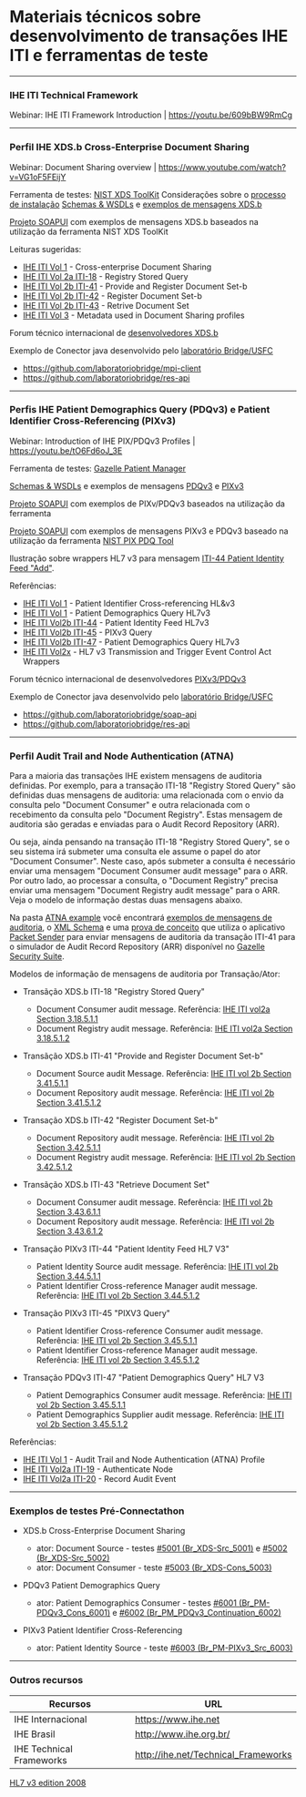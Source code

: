 # Materiais técnicos sobre desenvolvimento de transações IHE ITI e ferramentas de teste

-----
### IHE ITI Technical Framework


Webinar: IHE ITI Framework Introduction | https://youtu.be/609bBW9RmCg 

-----

### Perfil IHE XDS.b Cross-Enterprise Document Sharing  

Webinar: Document Sharing overview | https://www.youtube.com/watch?v=VG1oF5FEijY 

Ferramenta de testes: [NIST XDS ToolKit](https://github.com/usnistgov/iheos-toolkit2)
Considerações sobre o [processo de instalação](Technical%20Instructions/tech_inst-2.md) 
[Schemas & WSDLs](./IHE%20schemas%20&%20wsdls) e [exemplos de mensagens XDS.b](./IHE%20messages%20examples/XDS.b)

[Projeto SOAPUI](./SOAPUI%20Projects/NIST%20XDS-Toolkit-Examples-soapui-project.xml) com exemplos de mensagens XDS.b baseados na utilização da ferramenta NIST XDS ToolKit 

Leituras sugeridas:  
- [IHE ITI Vol 1](https://www.ihe.net/uploadedFiles/Documents/ITI/IHE_ITI_TF_Vol2b.pdf#page=81) - Cross-enterprise Document Sharing
- [IHE ITI Vol 2a ITI-18](https://www.ihe.net/uploadedFiles/Documents/ITI/IHE_ITI_TF_Vol2a.pdf#page=91) - Registry Stored Query
- [IHE ITI Vol 2b ITI-41](https://www.ihe.net/uploadedFiles/Documents/ITI/IHE_ITI_TF_Vol2b.pdf#page=153) - Provide and Register Document Set-b
- [IHE ITI Vol 2b ITI-42](https://www.ihe.net/uploadedFiles/Documents/ITI/IHE_ITI_TF_Vol2b.pdf#page=164) - Register Document Set-b
- [IHE ITI Vol 2b ITI-43](https://www.ihe.net/uploadedFiles/Documents/ITI/IHE_ITI_TF_Vol2b.pdf#page=175) - Retrive Document Set
- [IHE ITI Vol 3](https://www.ihe.net/uploadedFiles/Documents/ITI/IHE_ITI_TF_Vol3.pdf#page=4) - Metadata used in Document Sharing profiles

Forum técnico internacional de [desenvolvedores XDS.b](https://groups.google.com/forum/#!forum/ihe-xds-implementors)

Exemplo de Conector java desenvolvido pelo [laboratório Bridge/USFC](https://bridge.ufsc.br/)
- https://github.com/laboratoriobridge/mpi-client
- https://github.com/laboratoriobridge/res-api

-----

### Perfis IHE Patient Demographics Query (PDQv3) e Patient Identifier Cross-Referencing (PIXv3)

Webinar: Introduction of IHE PIX/PDQv3 Profiles | https://youtu.be/tO6Fd6oJ_3E 

Ferramenta de testes: [Gazelle Patient Manager](https://gazelle.ihe.net/PatientManager/home.seam)  

[Schemas & WSDLs](./IHE%20schemas%20&%20wsdls) e exemplos de mensagens [PDQv3](./IHE%20messages%20examples/PDQV3) e [PIXv3](./IHE%20messages%20examples/PIXV3) 

[Projeto SOAPUI](./SOAPUI%20Projects/Gazelle-Patient-Manager-examples-soapui-project.xml) com exemplos de PIXv/PDQv3 baseados na utilização da ferramenta 

[Projeto SOAPUI](./SOAPUI%20Projects/NIST-PIXPDQ-Examples-soapui-project.xml) com exemplos de mensagens PIXv3 e PDQv3 baseado na utilização da ferramenta [NIST PIX PDQ Tool](https://pixpdqtests.nist.gov/pixpdqtool/) 

Ilustração sobre wrappers HL7 v3 para mensagem [ITI-44 Patient Identity Feed "Add"](Technical%20Instructions/media/image23.png).

Referências:

- [IHE ITI Vol 1](https://www.ihe.net/uploadedFiles/Documents/ITI/IHE_ITI_TF_Vol1.pdf#page=231) - Patient Identifier Cross-referencing HL&v3
- [IHE ITI Vol 1](https://www.ihe.net/uploadedFiles/Documents/ITI/IHE_ITI_TF_Vol1.pdf#page=236) - Patient Demographics Query HL7v3
- [IHE ITI Vol2b ITI-44](https://www.ihe.net/uploadedFiles/Documents/ITI/IHE_ITI_TF_Vol2b.pdf#page=192) - Patient Identity Feed HL7v3
- [IHE ITI Vol2b ITI-45](https://www.ihe.net/uploadedFiles/Documents/ITI/IHE_ITI_TF_Vol2b.pdf#page=217) - PIXv3 Query
- [IHE ITI Vol2b ITI-47](https://www.ihe.net/uploadedFiles/Documents/ITI/IHE_ITI_TF_Vol2b.pdf#page=245) - Patient Demographics Query HL7v3
- [IHE ITI Vol2x](https://www.ihe.net/uploadedFiles/Documents/ITI/IHE_ITI_TF_Vol2x.pdf#page=59) - HL7 v3 Transmission and Trigger Event Control Act
Wrappers

Forum técnico internacional de desenvolvedores [PIXv3/PDQv3](https://groups.google.com/forum/#!forum/ihe_pix_pdq_testing)

Exemplo de Conector java desenvolvido pelo [laboratório Bridge/USFC](https://bridge.ufsc.br/)
- https://github.com/laboratoriobridge/soap-api
- https://github.com/laboratoriobridge/res-api

-----
### Perfil Audit Trail and Node Authentication (ATNA)


Para a maioria das transações IHE existem mensagens de auditoria definidas. Por exemplo, para a transação ITI-18 "Registry Stored Query" são definidas duas mensagens de auditoria: uma relacionada com o envio da consulta pelo "Document Consumer" e outra relacionada com o recebimento da consulta pelo "Document Registry". Estas mensagem de auditoria são geradas e enviadas para o Audit Record Repository (ARR).

Ou seja, ainda pensando na transação ITI-18 "Registry Stored Query", se o seu sistema irá submeter uma consulta ele assume o papel do ator "Document Consumer". Neste caso, após submeter a consulta é necessário enviar uma mensagem "Document Consumer audit message" para o ARR. Por outro lado, ao processar a consulta, o "Document Registry" precisa enviar uma mensagem "Document Registry audit message" para o ARR. Veja o modelo de informação destas duas mensagens abaixo. 

Na pasta [ATNA example](https://github.com/ihebrasil/PROADI-SUS-HAOC/tree/master/ATNA%20example) você encontrará [exemplos de mensagens de auditoria](https://github.com/ihebrasil/PROADI-SUS-HAOC/tree/master/ATNA%20example/IHE%20Transactions%20Audit%20messages), o [XML Schema](https://github.com/ihebrasil/PROADI-SUS-HAOC/tree/master/ATNA%20example/IHE%20Transactions%20Audit%20messages/dicom_ihe_ps3.15_a.5.1_2017c.xsd) e uma [prova de conceito](https://github.com/ihebrasil/PROADI-SUS-HAOC/tree/master/ATNA%20example/Syslog%20POC) que utiliza o aplicativo [Packet Sender](https://packetsender.com/) para enviar mensagens de auditoria da transação ITI-41 para o simulador de Audit Record Repository (ARR) disponível no [Gazelle Security Suite](https://gazelle.ihe.net/gss/). 

Modelos de informação de mensagens de auditoria por Transação/Ator:

- Transãção XDS.b ITI-18 "Registry Stored Query"

  - Document Consumer audit message. Referência: [IHE ITI vol2a Section 3.18.5.1.1](https://www.ihe.net/uploadedFiles/Documents/ITI/IHE_ITI_TF_Vol2a.pdf#page=128)
  - Document Registry audit message. Referência: [IHE ITI vol2a Section 3.18.5.1.2](https://www.ihe.net/uploadedFiles/Documents/ITI/IHE_ITI_TF_Vol2a.pdf#page=130)

- Transãção XDS.b ITI-41 "Provide and Register Document Set-b"
    
  - Document Source audit Message. Referência: [IHE  ITI vol 2b Section 3.41.5.1.1](https://www.ihe.net/uploadedFiles/Documents/ITI/IHE_ITI_TF_Vol2b.pdf#page=160) 
  - Document Repository audit message. Referência: [IHE ITI vol 2b Section 3.41.5.1.2](https://www.ihe.net/uploadedFiles/Documents/ITI/IHE_ITI_TF_Vol2b.pdf#page=162) 
   
- Transação XDS.b ITI-42 "Register Document Set-b"

  - Document Repository audit message. Referência: [IHE ITI vol 2b Section 3.42.5.1.1](https://www.ihe.net/uploadedFiles/Documents/ITI/IHE_ITI_TF_Vol2b.pdf#page=172)
  - Document Registry audit message. Referência: [IHE ITI vol 2b Section 3.42.5.1.2](https://www.ihe.net/uploadedFiles/Documents/ITI/IHE_ITI_TF_Vol2b.pdf#page=173)

- Transãção XDS.b ITI-43 "Retrieve Document Set"

  - Document Consumer audit message. Referência: [IHE  ITI vol 2b Section 3.43.6.1.1](https://www.ihe.net/uploadedFiles/Documents/ITI/IHE_ITI_TF_Vol2b.pdf#page=189) 
  - Document Repository audit message. Referência: [IHE ITI vol 2b Section 3.43.6.1.2](https://www.ihe.net/uploadedFiles/Documents/ITI/IHE_ITI_TF_Vol2b.pdf#page=190) 

- Transação PIXv3 ITI-44 "Patient Identity Feed HL7 V3"

  - Patient Identity Source audit message. Referência: [IHE ITI vol 2b Section 3.44.5.1.1](https://www.ihe.net/uploadedFiles/Documents/ITI/IHE_ITI_TF_Vol2b.pdf#page=214) 
  -  Patient Identifier Cross-reference Manager audit message. Referência: [IHE ITI vol 2b Section 3.44.5.1.2](https://www.ihe.net/uploadedFiles/Documents/ITI/IHE_ITI_TF_Vol2b.pdf#page=215)
 
- Transação PIXv3 ITI-45 "PIXV3 Query"

  - Patient Identifier Cross-reference Consumer audit message. Referência: [IHE ITI vol 2b Section 3.45.5.1.1](https://www.ihe.net/uploadedFiles/Documents/ITI/IHE_ITI_TF_Vol2b.pdf#page=231) 
  -  Patient Identifier Cross-reference Manager audit message. Referência: [IHE ITI vol 2b Section 3.45.5.1.2](https://www.ihe.net/uploadedFiles/Documents/ITI/IHE_ITI_TF_Vol2b.pdf#page=233)

- Transação PDQv3 ITI-47 "Patient Demographics Query" HL7 V3

  - Patient Demographics Consumer audit message. Referência: [IHE ITI vol 2b Section 3.45.5.1.1](https://www.ihe.net/uploadedFiles/Documents/ITI/IHE_ITI_TF_Vol2b.pdf#page=268) 
  -   Patient Demographics Supplier audit message. Referência: [IHE ITI vol 2b Section 3.45.5.1.2](https://www.ihe.net/uploadedFiles/Documents/ITI/IHE_ITI_TF_Vol2b.pdf#page=270)
 

Referências:

- [IHE ITI Vol 1](https://www.ihe.net/uploadedFiles/Documents/ITI/IHE_ITI_TF_Vol1.pdf#page=68) - Audit Trail and Node Authentication (ATNA) Profile
- [IHE ITI Vol2a ITI-19](https://www.ihe.net/uploadedFiles/Documents/ITI/IHE_ITI_TF_Vol2a.pdf#page=121) - Authenticate Node
- [IHE ITI Vol2a ITI-20](https://www.ihe.net/uploadedFiles/Documents/ITI/IHE_ITI_TF_Vol2a.pdf#page=138) - Record Audit Event

-----

### Exemplos de testes Pré-Connectathon

   - XDS.b Cross-Enterprise Document Sharing  
   
        - ator: Document Source - testes [#5001 (Br_XDS-Src_5001)](Technical%20Instructions/tech_inst-3.md) e [#5002 (Br_XDS-Src_5002)](Technical%20Instructions/tech_inst-3-2.md)  
        - ator: Document Consumer - teste [#5003 (Br_XDS-Cons_5003)](Technical%20Instructions/tech_inst-3-1.md)  

   - PDQv3 Patient Demographics Query

        - ator: Patient Demographics Consumer - testes [#6001 (Br_PM-PDQv3_Cons_6001)](Technical%20Instructions/tech_inst-4.md) e [#6002 (Br_PM_PDQv3_Continuation_6002)](Technical%20Instructions/tech_inst-4-1.md)

   - PIXv3 Patient Identifier Cross-Referencing 

        - ator: Patient Identity Source - teste [#6003 (Br_PM-PIXv3_Src_6003)](Technical%20Instructions/tech_inst-5.md)

-----

### Outros recursos

Recursos | URL
---------|-----
IHE Internacional | https://www.ihe.net 
IHE Brasil | http://www.ihe.org.br/ 
IHE Technical Frameworks | http://ihe.net/Technical_Frameworks 
[HL7 v3 edition 2008](./HL7v3%20Edition2008%20cd)